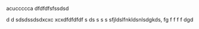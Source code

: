 acuccccca
dfdfdfsfssdsd



d
d
sdsdssdsdxcxc
xcxdfdfdfdf
s
ds
s
s
s
sfjldslfnkldsnlsdgkds,
fg
f
f
f
f
dgd
